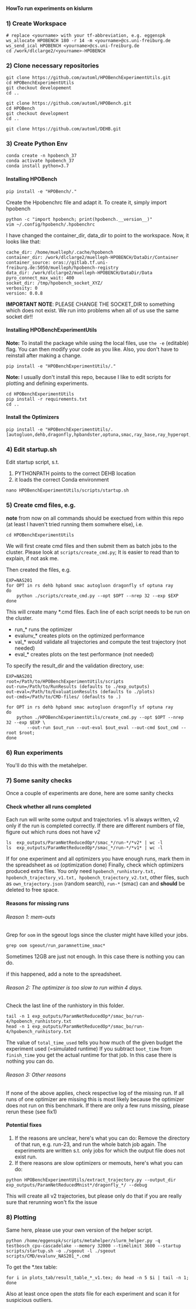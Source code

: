 #### HowTo run experiments on kislurm

### 1) Create Workspace

    # replace <yourname> with your tf-abbreviation, e.g. eggenspk
    ws_allocate HPOBENCH 180 -r 14 -m <yourname>@cs.uni-freiburg.de
    ws_send_ical HPOBENCH <yourname>@cs.uni-freiburg.de
    cd /work/dlclarge2/<yourname>-HPOBENCH

### 2) Clone necessary repositories

    git clone https://github.com/automl/HPOBenchExperimentUtils.git
    cd HPOBenchExperimentUtils
    git checkout developement
    cd ..

    git clone https://github.com/automl/HPOBench.git
    cd HPOBench
    git checkout development
    cd ..

    git clone https://github.com/automl/DEHB.git

### 3) Create Python Env

    conda create -n hpobench_37
    conda activate hpobench_37
    conda install python=3.7


#### Installing HPOBench
    
    pip install -e "HPOBench/."
    
Create the Hpobenchrc file and adapt it. To create it, simply import hpobench

    python -c "import hpobench; print(hpobench.__version__)"
    vim ~/.config/hpobench/.hpobenchrc
    
I have changed the container_dir, data_dir to point to the workspace. 
Now, it looks like that:

    cache_dir: /home/muelleph/.cache/hpobench
    container_dir: /work/dlclarge2/muelleph-HPOBENCH/DataDir/Container
    container_source: oras://gitlab.tf.uni-freiburg.de:5050/muelleph/hpobench-registry
    data_dir: /work/dlclarge2/muelleph-HPOBENCH/DataDir/Data
    pyro_connect_max_wait: 400
    socket_dir: /tmp/hpobench_socket_XYZ/
    verbosity: 0
    version: 0.0.8

**IMPORTANT NOTE**: PLEASE CHANGE THE SOCKET_DIR to something which does not exist. We run into problems when all of us use the same socket dir!!
 
#### Installing HPOBenchExperimentUtils    

   
**Note:** To install the package while using the local files, use `the -e` (editable) flag. You can then modify your code as you like. Also, you don't have to reinstall after making a change. 
    
    pip install -e "HPOBenchExperimentUtils/."

**Note:** I usually don't install this repo, because I like to edit scripts for plotting and defining experiments.

    cd HPOBenchExperimentUtils
    pip install -r requirements.txt
    cd ..


#### Install the Optimizers
    
    pip install -e "HPOBenchExperimentUtils/.[autogluon,dehb,dragonfly,hpbandster,optuna,smac,ray_base,ray_hyperopt,ray_bayesopt]"

### 4) Edit startup.sh

 Edit startup script, s.t.
   1) PYTHONPATH points to the correct DEHB location
   2) it loads the correct Conda environment

    nano HPOBenchExperimentUtils/scripts/startup.sh 
    

### 5) Create cmd files, e.g.

**note** from now on all commands should be exectued from within this repo (at least I haven't tried running them somwhere else), i.e. 

    cd HPOBenchExperimentUtils

We will first create cmd files and then submit them as batch jobs to the cluster. Please look at `scripts/create_cmd.py`; It is easier to read than to explain, if not ask me.

Then created the files, e.g. 

    EXP=NAS201
    for OPT in rs dehb hpband smac autogluon dragonfly sf optuna ray
    do
        python ./scripts/create_cmd.py --opt $OPT --nrep 32 --exp $EXP
    done

This will create many \*.cmd files. Each line of each script needs to be run on the cluster.

  * run_* runs the optimizer
  * evalunv_* creates plots on the optimized performance
  * val_* would validate all trajectories and compute the test trajectory (not needed)
  * eval_* creates plots on the test performance (not needed)

To specify the result_dir and the validation directory, use:

    EXP=NAS201
    root=/Path/to/HPOBenchExperimentUtils/scripts
    out-run=/Path/to/RunResults (defaults to ./exp_outputs)
    out-eval=/Path/to/EvaluationResults (defaults to ./plots)
    out-cmds=/Path/to/CMD-files/ (defaults to .)
    
    for OPT in rs dehb hpband smac autogluon dragonfly sf optuna ray
    do
        python ./HPOBenchExperimentUtils/create_cmd.py --opt $OPT --nrep 32 --exp $EXP \
            --out-run $out_run --out-eval $out_eval --out-cmd $out_cmd --root $root;
    done

### 6) Run experiments

You'll do this with the metahelper.

### 7) Some sanity checks

Once a couple of experiments are done, here are some sanity checks

#### Check whether all runs completed

Each run will write some output and trajectories. v1 is always written, v2 only if the run is completed correctly. If there are different numbers of file, figure out which runs does not have *v2*

    ls  exp_outputs/ParamNetReducedOp*/smac_*/run-*/*v2* | wc -l
    ls  exp_outputs/ParamNetReducedOp*/smac_*/run-*/*v1* | wc -l
    
If for one experiment and all optimizers you have enough runs, mark them in the spreadsheet as `od` (optimization done)
Finally, check which optimizers produced extra files. You only need `hpobench_runhistory.txt, hpobench_trajectory_v1.txt, hpobench_trajectory_v2.txt`, other files, such as `own_trajectory.json` (random search), `run-*` (smac) can and **should** be deleted to free space.

#### Reasons for missing runs

###### Reason 1: mem-outs

Grep for `oom` in the sgeout logs since the cluster might have killed your jobs.

    grep oom sgeout/run_paramnettime_smac*

Sometimes 12GB are just not enough. In this case there is nothing you can do. 

if this happened, add a note to the spreadsheet.

###### Reason 2: The optimizer is too slow to run within 4 days.

Check the last line of the runhistory in this folder. 

    tail -n 1 exp_outputs/ParamNetReducedOp*/smac_bo/run-4/hpobench_runhistory.txt 
    head -n 1 exp_outputs/ParamNetReducedOp*/smac_bo/run-4/hpobench_runhistory.txt 

The value of `total_time_used` tells you how much of the given budget the experiment used (=simulated runtime)
If you subtract `boot_time` from `finish_time` you get the actual runtime for that job. In this case there is nothing you can do. 

###### Reason 3: Other reasons
If none of the above applies, check respective log of the missing run. If all runs of one optimizer are missing this is most likely because the optimizer does not run on this benchmark. If there are only a few runs missing, please rerun these (see fix1)

#### Potential fixes

  1) If the reasons are unclear, here's what you can do: Remove the directory of that run, e.g. run-23, and run the whole batch job again. The experiments are written s.t. only jobs for which the output file does not exist run.
  2) If there reasons are slow optimizers or memouts, here's what you can do:

    python HPOBenchExperimentUtils/extract_trajectory.py --output_dir exp_outputs/ParamNetReducedMnist*/dragonfly_*/ --debug

This will create all v2 trajectories, but please only do that if you are really sure that rerunning won't fix the issue

### 8) Plotting

Same here, please use your own version of the helper script.

    python /home/eggenspk/scripts/metahelper/slurm_helper.py -q testbosch_cpu-cascadelake --memory 32000 --timelimit 3600 --startup scripts/startup.sh -o ./sgeout -l ./sgeout scripts/CMD/evalunv_NAS201_*.cmd

To get the *.tex table:

    for i in plots_tab/result_table_*_v1.tex; do head -n 5 $i | tail -n 1; done

Also at least once open the *stats* file for each experiment and scan it for suspicious outliers.
